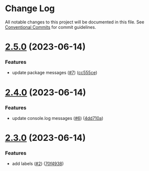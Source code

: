 # Change Log

All notable changes to this project will be documented in this file.
See [Conventional Commits](https://conventionalcommits.org) for commit guidelines.

# [2.5.0](https://github.com/brandon-selfbook/workspaces/compare/@brandon_selfbook/station@2.4.0...@brandon_selfbook/station@2.5.0) (2023-06-14)


### Features

* update package messages ([#7](https://github.com/brandon-selfbook/workspaces/issues/7)) ([cc555ce](https://github.com/brandon-selfbook/workspaces/commit/cc555ce4f7f8f46fc6650400f99646f184cb1cbf))





# [2.4.0](https://github.com/brandon-selfbook/workspaces/compare/@brandon_selfbook/station@2.3.0...@brandon_selfbook/station@2.4.0) (2023-06-14)


### Features

* update console.log messages ([#6](https://github.com/brandon-selfbook/workspaces/issues/6)) ([4dd710a](https://github.com/brandon-selfbook/workspaces/commit/4dd710a1d1f9a9247ca7584b4f9eb76b2045096a))





# [2.3.0](https://github.com/brandon-selfbook/workspaces/compare/@brandon_selfbook/station@2.2.0...@brandon_selfbook/station@2.3.0) (2023-06-14)


### Features

* add labels ([#2](https://github.com/brandon-selfbook/workspaces/issues/2)) ([70f4938](https://github.com/brandon-selfbook/workspaces/commit/70f493824723c1ab1c25977edd31734f0b3920f3))
